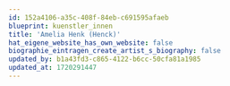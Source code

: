 ```yaml
---
id: 152a4106-a35c-408f-84eb-c691595afaeb
blueprint: kuenstler_innen
title: 'Amelia Henk (Henck)'
hat_eigene_website_has_own_website: false
biographie_eintragen_create_artist_s_biography: false
updated_by: b1a43fd3-c865-4122-b6cc-50cfa81a1985
updated_at: 1720291447
---
```


